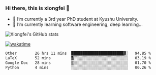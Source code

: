 ### Hi there, this is xiongfei 👋


- 🔭 I’m currently a 3rd year PhD student at Kyushu University.
- 🌱 I’m currently learning software engineering, deep learning...

<!--
**X1on9f31/X1on9f31** is a ✨ _special_ ✨ repository because its `README.md` (this file) appears on your GitHub profile.
Here are some ideas to get you started:
-->

![Xiongfei's GitHub stats](https://github-readme-stats.vercel.app/api?username=X1on9f31)


[![wakatime](https://wakatime.com/badge/user/9e8d5516-d162-43e7-9563-87295d455a71.svg)](https://wakatime.com/@9e8d5516-d162-43e7-9563-87295d455a71)

<!--START_SECTION:waka-->

```txt
Other        26 hrs 11 mins  ███████████████████████▓░   94.85 %
LaTeX        52 mins         ▓░░░░░░░░░░░░░░░░░░░░░░░░   03.19 %
Google Doc   28 mins         ▒░░░░░░░░░░░░░░░░░░░░░░░░   01.70 %
Python       4 mins          ░░░░░░░░░░░░░░░░░░░░░░░░░   00.26 %
```

<!--END_SECTION:waka-->

